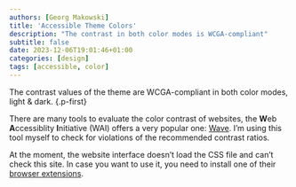 ```yaml
---
authors: [Georg Makowski]
title: 'Accessible Theme Colors'
description: "The contrast in both color modes is WCGA-compliant"
subtitle: false
date: 2023-12-06T19:01:46+01:00
categories: [design]
tags: [accessible, color]
---
```


The contrast values of the theme are WCGA-compliant in both color modes, light & dark.
{.p-first}
<!--more-->

There are many tools to evaluate the color contrast of websites, the **W**eb **A**ccessiblity **I**nitiative (WAI) offers a very popular one: [Wave](https://wave.webaim.org/). I’m using this tool myself to check for violations of the recommended contrast ratios.

At the moment, the website interface doesn’t load the CSS file and can’t check this site. In case you want to use it, you need to install one of their [browser extensions](https://wave.webaim.org/extension/).
